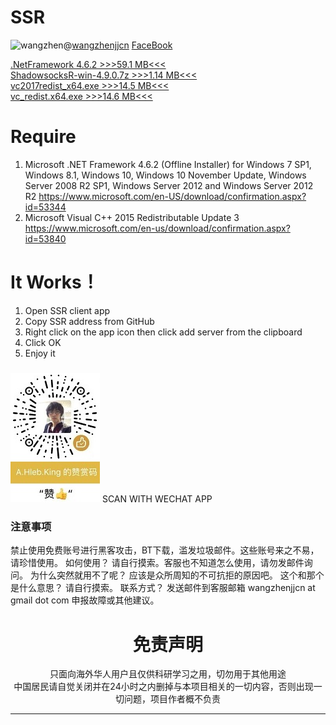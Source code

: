 SSR
==========================================================================
![wangzhen](https://avatars1.githubusercontent.com/u/1842578?s=40&v=4)@[wangzhenjjcn](https://github.com/wangzhenjjcn "GitHub") [FaceBook](https://www.facebook.com/wangzhenjjcn "点击查看我的Facebook") 


[.NetFramework 4.6.2  >>>59.1 MB<<<](https://github.com/wangzhenjjcn/ssr-address-free/releases/download/V1.0/NDP462-KB3151800-x86-x64-AllOS-ENU.exe "NDP462-KB3151800-x86-x64-AllOS-ENU.exe")    
[ShadowsocksR-win-4.9.0.7z >>>1.14 MB<<<](https://github.com/wangzhenjjcn/ssr-address-free/releases/download/V1.0/ShadowsocksR-win-4.9.0.7z "ShadowsocksR-win-4.9.0.7z")    
[vc2017redist_x64.exe >>>14.5 MB<<<](https://github.com/wangzhenjjcn/ssr-address-free/releases/download/V1.0/vc2017redist_x64.exe "vc2017redist_x64.exe")    
[vc_redist.x64.exe >>>14.6 MB<<<](https://github.com/wangzhenjjcn/ssr-address-free/releases/download/V1.0/vc_redist.x64.exe "vc_redist.x64.exe")    




# Require
1.  Microsoft .NET Framework 4.6.2 (Offline Installer) for Windows 7 SP1, Windows 8.1, Windows 10, Windows 10 November Update, Windows Server 2008 R2 SP1, Windows Server 2012 and Windows Server 2012 R2
https://www.microsoft.com/en-US/download/confirmation.aspx?id=53344
2. Microsoft Visual C++ 2015 Redistributable Update 3
https://www.microsoft.com/en-us/download/confirmation.aspx?id=53840


# It Works！
1. Open SSR client app
2. Copy SSR address from GitHub
3. Right click on the app icon then click add server from the clipboard
4. Click OK
5. Enjoy it
 
 
 


 #####
 ![Sponsor me](https://github.com/wangzhenjjcn/IMAGE/blob/master/StarMe.jpg) SCAN WITH WECHAT APP


### 注意事项
 禁止使用免费账号进行黑客攻击，BT下载，滥发垃圾邮件。这些账号来之不易，请珍惜使用。
 如何使用？
 请自行摸索。客服也不知道怎么使用，请勿发邮件询问。
 为什么突然就用不了呢？
 应该是众所周知的不可抗拒的原因吧。
 这个和那个是什么意思？
 请自行摸索。
 联系方式？
 发送邮件到客服邮箱 wangzhenjjcn at gmail dot com 申报故障或其他建议。
 
 
<h1 align="center"> 免责声明 </h1>
<p align="center">
只面向海外华人用户且仅供科研学习之用，切勿用于其他用途
<br>
中国居民请自觉关闭并在24小时之内删掉与本项目相关的一切内容，否则出现一切问题，项目作者概不负责
</p>
<hr>
